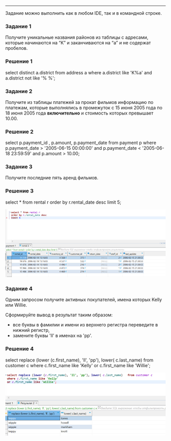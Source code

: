 ---

Задание можно выполнить как в любом IDE, так и в командной строке.

### Задание 1

Получите уникальные названия районов из таблицы с адресами, которые начинаются на “K” и заканчиваются на “a” и не содержат пробелов.

### Решение 1
select distinct  a.district from address a 
where a.district like 'K%a'
and a.district not like '% %';


### Задание 2

Получите из таблицы платежей за прокат фильмов информацию по платежам, которые выполнялись в промежуток с 15 июня 2005 года по 18 июня 2005 года **включительно** и стоимость которых превышает 10.00.

### Решение 2

select p.payment_id , p.amount, p.payment_date  from payment p 
where p.payment_date > '2005-06-15 00:00:00'
and p.payment_date < '2005-06-18 23:59:59'
and p.amount > 10.00;


### Задание 3

Получите последние пять аренд фильмов.

### Решение 3

select * from rental r 
order by r.rental_date desc 
limit 5;

![3](https://github.com/oviplokos/donets_kv/blob/main/img/12-03_3.png)
### Задание 4

Одним запросом получите активных покупателей, имена которых Kelly или Willie. 

Сформируйте вывод в результат таким образом:
- все буквы в фамилии и имени из верхнего регистра переведите в нижний регистр,
- замените буквы 'll' в именах на 'pp'.

### Решение 4

select replace (lower (c.first_name), 'll', 'pp'), lower( c.last_name)   from customer c
where c.first_name like 'Kelly'
or c.first_name like 'Willie';

![4](https://github.com/oviplokos/donets_kv/blob/main/img/12-03_4.png)
